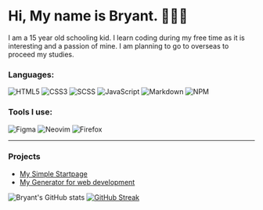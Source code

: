 # Hi, My name is Bryant. 👋👋👋
I am a 15 year old schooling kid. I learn coding during my free time as it is interesting and a passion of mine. I am planning to go to overseas to proceed my studies.

### Languages: 
![HTML5](https://img.shields.io/badge/html5-%23E34F26.svg?style=for-the-badge&logo=html5&logoColor=white)
![CSS3](https://img.shields.io/badge/css3-%231572B6.svg?style=for-the-badge&logo=css3&logoColor=white)
![SCSS](https://img.shields.io/badge/SASS-hotpink.svg?style=for-the-badge&logo=SASS&logoColor=white)
![JavaScript](https://img.shields.io/badge/javascript-%23323330.svg?style=for-the-badge&logo=javascript&logoColor=%23F7DF1E)
![Markdown](https://img.shields.io/badge/markdown-%23000000.svg?style=for-the-badge&logo=markdown&logoColor=white)
![NPM](https://img.shields.io/badge/NPM-%23000000.svg?style=for-the-badge&logo=npm&logoColor=white)

### Tools I use:
![Figma](https://img.shields.io/badge/figma-%23F24E1E.svg?style=for-the-badge&logo=figma&logoColor=white)
![Neovim](https://img.shields.io/badge/NeoVim-%2357A143.svg?&style=for-the-badge&logo=neovim&logoColor=white)
![Firefox](https://img.shields.io/badge/Firefox-FF7139?style=for-the-badge&logo=Firefox-Browser&logoColor=white)

---

### Projects
- [My Simple Startpage](https://github.com/bryant-the-coder/myStartpage)
- [My Generator for web development](https://github.com/bryant-the-coder/generator-html-scss-js)

![Bryant's GitHub stats](https://github-readme-stats.vercel.app/api?username=bryant-the-coder&show_icons=true&theme=github_dark)
[![GitHub Streak](https://github-readme-streak-stats.herokuapp.com?user=bryant-the-coder&theme=github-dark&date_format=M%20j%5B%2C%20Y%5D)](https://git.io/streak-stats)
